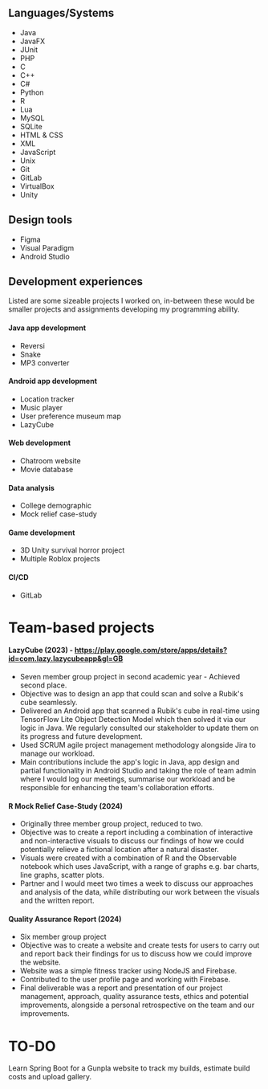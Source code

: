 ## Languages/Systems
- Java
- JavaFX
- JUnit
- PHP
- C
- C++
- C#
- Python
- R
- Lua
- MySQL
- SQLite
- HTML & CSS
- XML
- JavaScript
- Unix
- Git
- GitLab
- VirtualBox
- Unity

## Design tools
- Figma
- Visual Paradigm
- Android Studio

## Development experiences
Listed are some sizeable projects I worked on, in-between these would be smaller projects and assignments developing my programming ability.

#### Java app development
  - Reversi
  - Snake
  - MP3 converter
#### Android app development
  - Location tracker
  - Music player
  - User preference museum map
  - LazyCube
#### Web development
  - Chatroom website
  - Movie database
#### Data analysis
  - College demographic
  - Mock relief case-study
#### Game development
  - 3D Unity survival horror project
  - Multiple Roblox projects
#### CI/CD 
  - GitLab

# Team-based projects
#### LazyCube (2023) - https://play.google.com/store/apps/details?id=com.lazy.lazycubeapp&gl=GB
  - Seven member group project in second academic year - Achieved second place.
  - Objective was to design an app that could scan and solve a Rubik's cube seamlessly.
  - Delivered an Android app that scanned a Rubik's cube in real-time using TensorFlow Lite Object Detection Model which then solved it via our logic in Java. We regularly consulted our stakeholder to update them on its progress and future development.
  - Used SCRUM agile project management methodology alongside Jira to manage our workload.
  - Main contributions include the app's logic in Java, app design and partial functionality in Android Studio and taking the role of team admin where I would log our meetings, summarise our workload and be responsible for enhancing the team's collaboration efforts.
#### R Mock Relief Case-Study (2024)
  - Originally three member group project, reduced to two.
  - Objective was to create a report including a combination of interactive and non-interactive visuals to discuss our findings of how we could potentially relieve a fictional location after a natural disaster.
  - Visuals were created with a combination of R and the Observable notebook which uses JavaScript, with a range of graphs e.g. bar charts, line graphs, scatter plots.
  - Partner and I would meet two times a week to discuss our approaches and analysis of the data, while distributing our work between the visuals and the written report.
#### Quality Assurance Report (2024)
  - Six member group project
  - Objective was to create a website and create tests for users to carry out and report back their findings for us to discuss how we could improve the website.
  - Website was a simple fitness tracker using NodeJS and Firebase.
  - Contributed to the user profile page and working with Firebase.
  - Final deliverable was a report and presentation of our project management, approach, quality assurance tests, ethics and potential improvements, alongside a personal retrospective on the team and our improvements.

# TO-DO
Learn Spring Boot for a Gunpla website to track my builds, estimate build costs and upload gallery.
